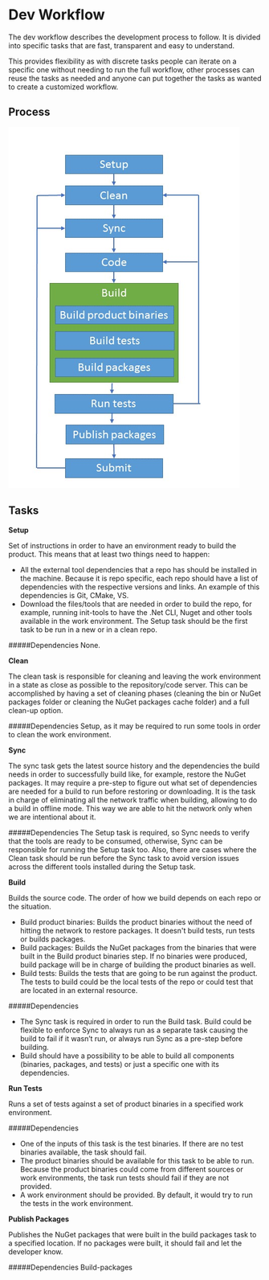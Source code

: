 Dev Workflow
===============
The dev workflow describes the development process to follow. It is divided into specific tasks that are fast, transparent and easy to understand.

This provides flexibility as with discrete tasks people can iterate on a specific one without needing to run the full workflow, other processes can reuse the tasks as needed and anyone can put together the tasks as wanted to create a customized workflow.

## Process 
![Dev Workflow process](images/Dev-workflow.jpg)

## Tasks

**Setup**

Set of instructions in order to have an environment ready to build the product. 
This means that at least two things need to happen:
* All the external tool dependencies that a repo has should be installed in the machine. Because it is repo specific, each repo should have a list of dependencies with the respective versions and links. An example of this dependencies is Git, CMake, VS.
* Download the files/tools that are needed in order to build the repo, for example, running init-tools to have the .Net CLI, Nuget and other tools available in the work environment.
The Setup task should be the first task to be run in a new or in a clean repo.

#####Dependencies
None.

**Clean**

The clean task is responsible for cleaning and leaving the work environment in a state as close as possible to the repository/code server. This can be accomplished by having a set of cleaning phases (cleaning the bin or NuGet packages folder or cleaning the NuGet packages cache folder) and a full clean-up option.

#####Dependencies
Setup, as it may be required to run some tools in order to clean the work environment.

**Sync**

The sync task gets the latest source history and the dependencies the build needs in order to successfully build like, for example, restore the NuGet packages. 
It may require a pre-step to figure out what set of dependencies are needed for a build to run before restoring or downloading.
It is the task in charge of eliminating all the network traffic when building, allowing to do a build in offline mode. This way we are able to hit the network only when we are intentional about it.

#####Dependencies
The Setup task is required, so Sync needs to verify that the tools are ready to be consumed, otherwise, Sync can be responsible for running the Setup task too. 
Also, there are cases where the Clean task should be run before the Sync task to avoid version issues across the different tools installed during the Setup task.

**Build**

Builds the source code. The order of how we build depends on each repo or the situation.

* Build product binaries: Builds the product binaries without the need of hitting the network to restore packages. It doesn't build tests, run tests or builds packages.
* Build packages: Builds the NuGet packages from the binaries that were built in the Build product binaries step. If no binaries were produced, build package will be in charge of building the product binaries as well. 
* Build tests: Builds the tests that are going to be run against the product. The tests to build could be the local tests of the repo or could test that are located in an external resource.

#####Dependencies
* The Sync task is required in order to run the Build task. Build could be flexible to enforce Sync to always run as a separate task causing the build to fail if it wasn’t run, or always run Sync as a pre-step before building.
* Build should have a possibility to be able to build all components (binaries, packages, and tests) or just a specific one with its dependencies.

**Run Tests**

Runs a set of tests against a set of product binaries in a specified work environment.

#####Dependencies
* One of the inputs of this task is the test binaries. If there are no test binaries available, the task should fail.
* The product binaries should be available for this task to be able to run. Because the product binaries could come from different sources or work environments, the task run tests should fail if they are not provided.
* A work environment should be provided. By default, it would try to run the tests in the work environment.

**Publish Packages**

Publishes the NuGet packages that were built in the build packages task to a specified location. If no packages were built, it should fail and let the developer know.

#####Dependencies
Build-packages